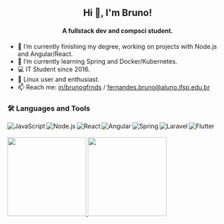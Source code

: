 <h2 align="center">Hi 👋, I'm Bruno!</h2>
<h4 align="center">A fullstack dev and compsci student.</h4>

- 🔭 I’m currently finishing my degree, working on projects with Node.js and Angular/React.
- 🌱 I’m currently learning Spring and Docker/Kubernetes.
- 💻 IT Student since 2016.
- 🐧 Linux user and enthusiast.
- 📫 Reach me: [in/brunogfrnds](https://linkedin.com/in/brunogfrnds) / fernandes.bruno@aluno.ifsp.edu.br

<h3> 🛠️ Languages and Tools </h3>
<img align="left" alt="JavaScript" src="https://img.shields.io/badge/JS-F7DF1E?style=for-the-badge&logo=javascript&logoColor=black" />
<img align="left" alt="Node.js" src="https://img.shields.io/badge/Node.js-43853D?style=for-the-badge&logo=node.js&logoColor=white" />
<img align="left" alt="React" src="https://img.shields.io/badge/React-20232A?style=for-the-badge&logo=react&logoColor=61DAFB" />
<img align="left" alt="Angular" src="https://img.shields.io/badge/Angular-DD0031?style=for-the-badge&logo=angular&logoColor=white" />
<img align="left" alt="Spring" src="https://img.shields.io/badge/Spring-6DB33F?style=for-the-badge&logo=spring&logoColor=white" />
<img align="left" alt="Laravel" src="https://img.shields.io/badge/Laravel-FF2D20?style=for-the-badge&logo=laravel&logoColor=white" />
<img align="left" alt="Flutter" src="https://img.shields.io/badge/Flutter-02569B?style=for-the-badge&logo=flutter&logoColor=white" />

<br/>
<br/>

<div>
  <a href="https://github.com/brunogfernandes">
  <img height="180em" src="https://github-readme-stats.vercel.app/api/top-langs/?username=brunogfernandes&layout=compact&langs_count=7&theme=dracula"/>
  <img height="180em" src="https://github-readme-stats.vercel.app/api?username=brunogfernandes&show_icons=true&theme=dracula&include_all_commits=true&count_private=true"/>
</div>
